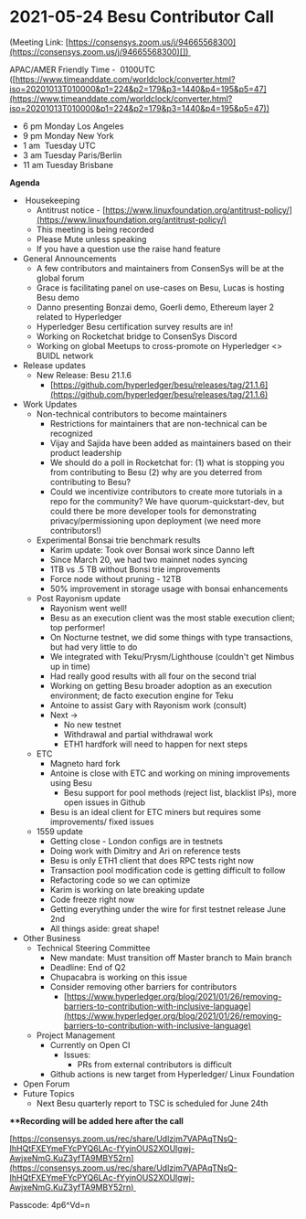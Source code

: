 # 2021-05-24 Besu Contributor Call

(Meeting Link: ⁨[https://consensys.zoom.us/j/94665568300](https://consensys.zoom.us/j/94665568300)[⁩]) 

APAC/AMER Friendly Time -  0100UTC ([https://www.timeanddate.com/worldclock/converter.html?iso=20201013T010000&p1=224&p2=179&p3=1440&p4=195&p5=47](https://www.timeanddate.com/worldclock/converter.html?iso=20201013T010000&p1=224&p2=179&p3=1440&p4=195&p5=47))

- 6 pm Monday Los Angeles
- 9 pm Monday New York
- 1 am  Tuesday UTC
- 3 am Tuesday Paris/Berlin
- 11 am Tuesday Brisbane

**Agenda**

-  Housekeeping
  - Antitrust notice - [https://www.linuxfoundation.org/antitrust-policy/](https://www.linuxfoundation.org/antitrust-policy/)
  - This meeting is being recorded
  - Please Mute unless speaking
  - If you have a question use the raise hand feature
- General Announcements
  - A few contributors and maintainers from ConsenSys will be at the global forum 
  - Grace is facilitating panel on use-cases on Besu, Lucas is hosting Besu demo 
  - Danno presenting Bonzai demo, Goerli demo, Ethereum layer 2 related to Hyperledger
  - Hyperledger Besu certification survey results are in! 
  - Working on Rocketchat bridge to ConsenSys Discord
  - Working on global Meetups to cross-promote on Hyperledger <> BUIDL network
- Release updates
  - New Release: Besu 21.1.6 
    - [https://github.com/hyperledger/besu/releases/tag/21.1.6](https://github.com/hyperledger/besu/releases/tag/21.1.6)
- Work Updates
  - Non-technical contributors to become maintainers
    - Restrictions for maintainers that are non-technical can be recognized
    - Vijay and Sajida have been added as maintainers based on their product leadership
    - We should do a poll in Rocketchat for: (1) what is stopping you from contributing to Besu (2) why are you deterred from contributing to Besu? 
    - Could we incentivize contributors to create more tutorials in a repo for the community? We have quorum-quickstart-dev, but could there be more developer tools for demonstrating privacy/permissioning upon deployment (we need more contributors!)
  - Experimental Bonsai trie benchmark results
    - Karim update: Took over Bonsai work since Danno left
    - Since March 20, we had two mainnet nodes syncing 
    - 1TB vs .5 TB without Bonsi trie improvements 
    - Force node without pruning - 12TB 
    - 50% improvement in storage usage with bonsai enhancements 
  - Post Rayonism update
    - Rayonism went well! 
    - Besu as an execution client was the most stable execution client; top performer! 
    - On Nocturne testnet, we did some things with type transactions, but had very little to do 
    - We integrated with Teku/Prysm/Lighthouse (couldn't get Nimbus up in time) 
    - Had really good results with all four on the second trial
    - Working on getting Besu broader adoption as an execution environment; de facto execution engine for Teku
    - Antoine to assist Gary with Rayonism work (consult)
    - Next -> 
      - No new testnet 
      - Withdrawal and partial withdrawal work
      - ETH1 hardfork will need to happen for next steps
  - ETC
    - Magneto hard fork 
    - Antoine is close with ETC and working on mining improvements using Besu 
      - Besu support for pool methods (reject list, blacklist IPs), more open issues in Github
    - Besu is an ideal client for ETC miners but requires some improvements/ fixed issues 
  - 1559 update
    - Getting close - London configs are in testnets 
    - Doing work with Dimitry and Ari on reference tests 
    - Besu is only ETH1 client that does RPC tests right now
    - Transaction pool modification code is getting difficult to follow 
    - Refactoring code so we can optimize
    - Karim is working on late breaking update 
    - Code freeze right now 
    - Getting everything under the wire for first testnet release June 2nd
    - All things aside: great shape! 
- Other Business 
  - Technical Steering Committee 
    - New mandate: Must transition off Master branch to Main branch 
    - Deadline: End of Q2
    - Chupacabra is working on this issue
    - Consider removing other barriers for contributors
      - [https://www.hyperledger.org/blog/2021/01/26/removing-barriers-to-contribution-with-inclusive-language](https://www.hyperledger.org/blog/2021/01/26/removing-barriers-to-contribution-with-inclusive-language)
  - Project Management
    - Currently on Open CI
      - Issues:
        - PRs from external contributors is difficult 
    - Github actions is new target from Hyperledger/ Linux Foundation 
- Open Forum
- Future Topics
  - Next Besu quarterly report to TSC is scheduled for June 24th

  

**\*\*Recording will be added here after the call**

[https://consensys.zoom.us/rec/share/Udlzjm7VAPAqTNsQ-IhHQtFXEYmeFYcPYQ6LAc-fYyinOUS2XOUlgwj-AwjxeNmG.KuZ3yfTA9MBY52rn](https://consensys.zoom.us/rec/share/Udlzjm7VAPAqTNsQ-IhHQtFXEYmeFYcPYQ6LAc-fYyinOUS2XOUlgwj-AwjxeNmG.KuZ3yfTA9MBY52rn) 

Passcode: 4p6^Vd=n